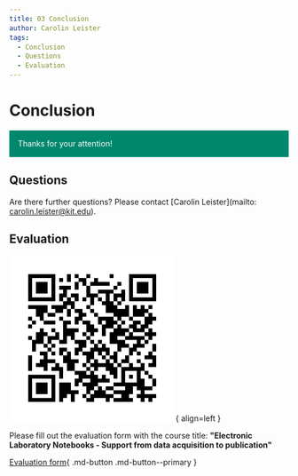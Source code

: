 ```yaml
---
title: 03 Conclusion
author: Carolin Leister
tags:
  - Conclusion
  - Questions
  - Evaluation
---
```


# Conclusion

<div class="warning" style='padding:0.1em; background-color:#00876C; color:#FFFFFF'>
<span>
<p style='margin-left:1em;'>
Thanks for your attention!
</p>
</span>
</div>

## Questions

Are there further questions? Please contact [Carolin Leister](mailto: carolin.leister@kit.edu).

## Evaluation



![QR Code for Evaluation](attachments/Evaluation_en.png){ align=left }

Please fill out the evaluation form with the course title: **"Electronic Laboratory Notebooks - Support from data acquisition to publication"**

[Evaluation form](https://www.bibliothek.kit.edu/english/evaluation-event.php){ .md-button .md-button--primary }





